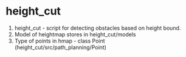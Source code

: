 # height_cut

1. height_cut - script for detecting obstacles based on height bound.
2. Model of heightmap stores in height_cut/models
3. Type of points in hmap - class Point (height_cut/src/path_planning/Point)
